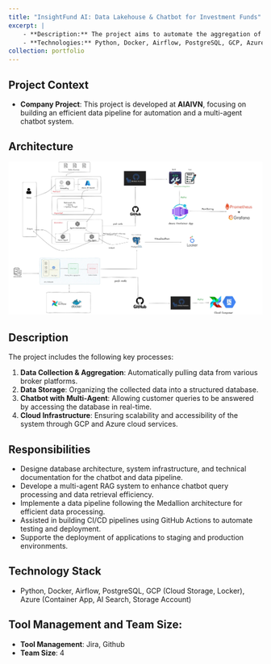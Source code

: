 ```yaml
---
title: "InsightFund AI: Data Lakehouse & Chatbot for Investment Funds"
excerpt: |
    - **Description:** The project aims to automate the aggregation of broker data from multiple sources. It builds an automated pipeline to collect, process, and store data efficiently. Additionally, multi-agent systems are integrated to answer customer queries based on provided data and directly query the database for real-time information retrieval.
    - **Technologies:** Python, Docker, Airflow, PostgreSQL, GCP, Azure 
collection: portfolio
---
```


## **Project Context**
- **Company Project**: This project is developed at **AIAIVN**, focusing on building an efficient data pipeline for automation and a multi-agent chatbot system.

## **Architecture**
<img src='/images/insightfundAI.png'>


## **Description**  
The project includes the following key processes:
1. **Data Collection & Aggregation**: Automatically pulling data from various broker platforms.
2. **Data Storage**: Organizing the collected data into a structured database.
3. **Chatbot with Multi-Agent**: Allowing customer queries to be answered by accessing the database in real-time.
4. **Cloud Infrastructure**: Ensuring scalability and accessibility of the system through GCP and Azure cloud services.

## **Responsibilities**  
- Designe database architecture, system infrastructure, and technical documentation for the chatbot and data pipeline.
- Develope a multi-agent RAG system to enhance chatbot query processing and data retrieval efficiency.
- Implemente a data pipeline following the Medallion architecture for efficient data processing.
- Assisted in building CI/CD pipelines using GitHub Actions to automate testing and deployment.
- Supporte the deployment of applications to staging and production environments.



## **Technology Stack**  
- Python, Docker, Airflow, PostgreSQL, GCP (Cloud Storage, Locker), Azure (Container App, AI Search, Storage Account)

<!-- - **Python**: Core language used for data processing and scripting.
- **Docker**: Containerization of the system for easy deployment and scalability.
- **Airflow**: Task scheduling and orchestration for automated workflows.
- **PostgreSQL**: Relational database for storing and querying broker data.
- **GCP (Cloud Storage, Locker)**: Cloud services for secure and scalable data storage.
- **Azure (ContainerApp)**: Platform for hosting containers.  -->


## **Tool Management and Team Size**:
- **Tool Management**: Jira, Github
- **Team Size**: 4